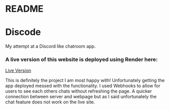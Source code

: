 # README

# Discode

My attempt at a Discord like chatroom app.

### A live version of this website is deployed using Render here:
[Live Version](https://discode-1zsp.onrender.com/)

This is definitely the project I am most happy with!  Unfortunately getting the app deployed messed with the functionality.  I used Webhooks to allow for users to see each others chats without refreshing the page.  A quicker connection between server and webpage but as I said unfortunately the chat feature does not work on the live site.
